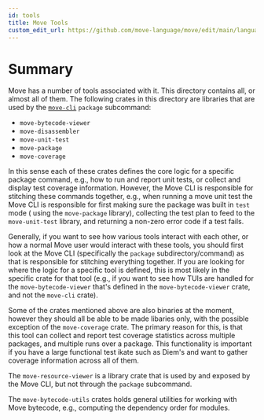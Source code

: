 ```yaml
---
id: tools
title: Move Tools
custom_edit_url: https://github.com/move-language/move/edit/main/language/tools/README.md
---
```


# Summary

Move has a number of tools associated with it. This directory contains all,
or almost all of them. The following crates in this directory are libraries
that are used by the [`move-cli`](./move-cli) `package` subcommand:

- `move-bytecode-viewer`
- `move-disassembler`
- `move-unit-test`
- `move-package`
- `move-coverage`

In this sense each of these crates defines the core logic for a specific
package command, e.g., how to run and report unit tests, or collect and
display test coverage information. However, the Move CLI is responsible for
stitching these commands together, e.g., when running a move unit test the
Move CLI is responsible for first making sure the package was built in
`test` mode ( using the `move-package` library), collecting the test plan
to feed to the `move-unit-test` library, and returning a non-zero error
code if a test fails.

Generally, if you want to see how various tools interact with each other,
or how a normal Move user would interact with these tools, you should first
look at the Move CLI (specifically the `package` subdirectory/command) as
that is responsible for stitching everything together. If you are looking
for where the logic for a specific tool is defined, this is most likely in
the specific crate for that tool (e.g., if you want to see how TUIs are
handled for the `move-bytecode-viewer` that's defined in the
`move-bytecode-viewer` crate, and not the `move-cli` crate).

Some of the crates mentioned above are also binaries at the moment, however
they should all be able to be made libaries only, with the possible
exception of the `move-coverage` crate. The primary reason for this, is
that this tool can collect and report test coverage statistics across
multiple packages, and multiple runs over a package. This functionality is
important if you have a large functional test ikate such as Diem's and want
to gather coverage information across all of them.

The `move-resource-viewer` is a library crate that is used by and exposed by
the Move CLI, but not through the `package` subcommand.

The `move-bytecode-utils` crates holds general
utilities for working with Move bytecode, e.g., computing the dependency
order for modules.
